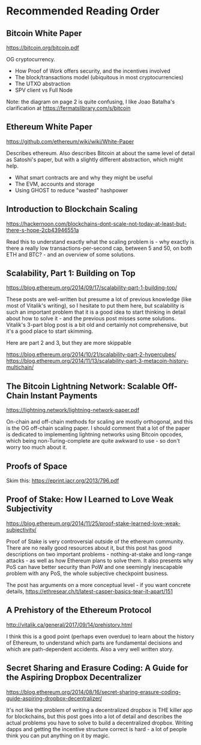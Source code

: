 # Recommended Reading Order

## Bitcoin White Paper

https://bitcoin.org/bitcoin.pdf

OG cryptocurrency.

- How Proof of Work offers security, and the incentives involved
- The block/transactions model (ubiquitous in most cryptocurrencies)
- The UTXO abstraction
- SPV client vs Full Node

Note: the diagram on page 2 is quite confusing, I like Joao Batalha's clarification at https://fermatslibrary.com/s/bitcoin

## Ethereum White Paper

https://github.com/ethereum/wiki/wiki/White-Paper

Describes ethereum. Also describes Bitcoin at about the same level of detail as Satoshi's paper, but with a slightly different abstraction, which might help.

- What smart contracts are and why they might be useful
- The EVM, accounts and storage
- Using GHOST to reduce "wasted" hashpower

## Introduction to Blockchain Scaling

https://hackernoon.com/blockchains-dont-scale-not-today-at-least-but-there-s-hope-2cb43946551a

Read this to understand exactly what the scaling problem is - why exactly is there a really low transactions-per-second cap, between 5 and 50, on both ETH and BTC? - and an overview of some solutions.

## Scalability, Part 1: Building on Top

https://blog.ethereum.org/2014/09/17/scalability-part-1-building-top/

These posts are well-written but presume a lot of previous knowledge (like most of Vitalik's writing), so I hesitate to put them here, but scalability is such an important problem that it is a good idea to start thinking in detail about how to solve it - and the previous post misses some solutions. Vitalik's 3-part blog post is a bit old and certainly not comprehensive, but it's a good place to start skimming.

Here are part 2 and 3, but they are more skippable

https://blog.ethereum.org/2014/10/21/scalability-part-2-hypercubes/
https://blog.ethereum.org/2014/11/13/scalability-part-3-metacoin-history-multichain/

## The Bitcoin Lightning Network: Scalable Off-Chain Instant Payments

https://lightning.network/lightning-network-paper.pdf

On-chain and off-chain methods for scaling are mostly orthogonal, and this is the OG off-chain scaling paper. I should comment that a lot of the paper is dedicated to implementing lightning networks using Bitcoin opcodes, which being non-Turing-complete are quite awkward to use - so don't worry too much about it.

## Proofs of Space

Skim this: https://eprint.iacr.org/2013/796.pdf

## Proof of Stake: How I Learned to Love Weak Subjectivity

https://blog.ethereum.org/2014/11/25/proof-stake-learned-love-weak-subjectivity/

Proof of Stake is very controversial outside of the ethereum community. There are no really good resources about it, but this post has good descriptions on two important problems - nothing-at-stake and long-range attacks - as well as how Ethereum plans to solve them. It also presents why PoS can have better security than PoW and one seemingly inescapable problem with any PoS, the whole subjective checkpoint business.

The post has arguments on a more conceptual level - if you want concrete details, https://ethresear.ch/t/latest-casper-basics-tear-it-apart/151

## A Prehistory of the Ethereum Protocol

http://vitalik.ca/general/2017/09/14/prehistory.html

I think this is a good point (perhaps even overdue) to learn about the history of Ethereum, to understand which parts are fundamental decisions and which are path-dependent accidents. Also a very well written story.

## Secret Sharing and Erasure Coding: A Guide for the Aspiring Dropbox Decentralizer

https://blog.ethereum.org/2014/08/16/secret-sharing-erasure-coding-guide-aspiring-dropbox-decentralizer/

It's not like the problem of writing a decentralized dropbox is THE killer app for blockchains, but this post goes into a lot of detail and describes the actual problems you have to solve to build a decentralized dropbox. Writing dapps and getting the incentive structure correct is hard - a lot of people think you can put anything on it by magic.
